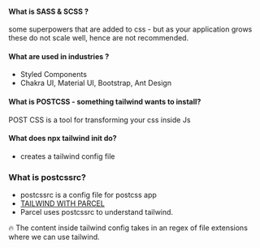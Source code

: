 #### What is SASS & SCSS ?

some superpowers that are added to css - but as your application grows these do not scale well, hence are not recommended.

#### What are used in industries ?

- Styled Components
- Chakra UI, Material UI, Bootstrap, Ant Design

#### What is POSTCSS - something tailwind wants to install?

POST CSS is a tool for transforming your css inside Js

#### What does npx tailwind init do?

- creates a tailwind config file

### What is postcssrc?

- postcssrc is a config file for postcss app
- [TAILWIND WITH PARCEL](https://tailwindcss.com/docs/guides/parcel)
- Parcel uses postcssrc to understand tailwind.

🔥 The content inside tailwind config takes in an regex of file extensions where we can use tailwind.
